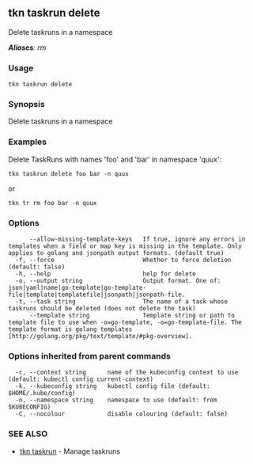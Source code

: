 ## tkn taskrun delete

Delete taskruns in a namespace

***Aliases**: rm*

### Usage

```
tkn taskrun delete
```

### Synopsis

Delete taskruns in a namespace

### Examples

Delete TaskRuns with names 'foo' and 'bar' in namespace 'quux':

    tkn taskrun delete foo bar -n quux

or

    tkn tr rm foo bar -n quux


### Options

```
      --allow-missing-template-keys   If true, ignore any errors in templates when a field or map key is missing in the template. Only applies to golang and jsonpath output formats. (default true)
  -f, --force                         Whether to force deletion (default: false)
  -h, --help                          help for delete
  -o, --output string                 Output format. One of: json|yaml|name|go-template|go-template-file|template|templatefile|jsonpath|jsonpath-file.
  -t, --task string                   The name of a task whose taskruns should be deleted (does not delete the task)
      --template string               Template string or path to template file to use when -o=go-template, -o=go-template-file. The template format is golang templates [http://golang.org/pkg/text/template/#pkg-overview].
```

### Options inherited from parent commands

```
  -c, --context string      name of the kubeconfig context to use (default: kubectl config current-context)
  -k, --kubeconfig string   kubectl config file (default: $HOME/.kube/config)
  -n, --namespace string    namespace to use (default: from $KUBECONFIG)
  -C, --nocolour            disable colouring (default: false)
```

### SEE ALSO

* [tkn taskrun](tkn_taskrun.md)	 - Manage taskruns

